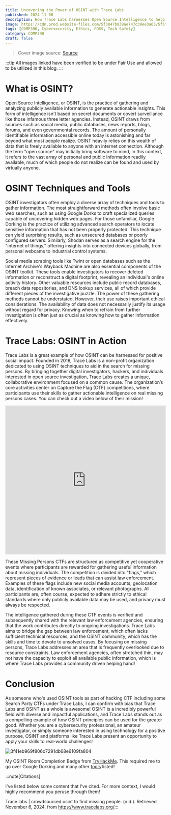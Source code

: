 ```yaml
---
title: Uncovering the Power of OSINT with Trace Labs
published: 2024-11-06
description: How Trace Labs harnesses Open Source Intelligence to help reunite missing persons with their loved ones
image: https://cdn.prod.website-files.com/5f3847b939ae747c39ee3a63/5f5fe3744073b3c03d3be2c4_blog%20post.png
tags: [COMP390, Cybersecurity, Ethics, FOSS, Tech Safety]
category: COMP390
draft: false
---
```

> Cover image source: [Source](https://www.tracelabs.org/)


:::tip
All images linked have been verified to be under Fair Use and allowed to be utilized in this blog.
:::

# What is OSINT?
Open Source Intelligence, or OSINT, is the practice of gathering and analyzing publicly available information to generate actionable insights. This form of intelligence isn't based on secret documents or covert surveillance like those infamous three letter agencies. Instead, OSINT draws from sources such as social media, public databases, news reports, blogs, forums, and even governmental records. The amount of personally identifiable information accessible online today is astonishing and far beyond what most people realize. OSINT heavily relies on this wealth of data that is freely available to anyone with an internet connection. Although the term "open source" may initially bring software to mind, in this context, it refers to the vast array of personal and public information readily available, much of which people do not realize can be found and used by virtually anyone. 

# OSINT Techniques and Tools
OSINT investigators often employ a diverse array of techniques and tools to gather information. The most straightforward methods often involve basic web searches, such as using Google Dorks to craft specialized queries capable of uncovering hidden web pages. For those unfamiliar, Google Dorking is the practice of utilizing advanced search operators to locate sensitive information that has not been properly protected. This technique can yield surprising results, such as unsecured databases or poorly configured servers. Similarly, Shodan serves as a search engine for the "internet of things," offering insights into connected devices globally, from personal webcams to industrial control systems. 

Social media scraping tools like Twint or open databases such as the Internet Archive's Wayback Machine are also essential components of the OSINT toolkit. These tools enable investigators to recover deleted information or reconstruct a digital footprint, revealing an individual's online activity history. Other valuable resources include public record databases, breach data repositories, and DNS lookup services, all of which provide different pieces of the investigative puzzle. The power of these gathering methods cannot be understated. However, their use raises important ethical considerations. The availability of data does not necessarily justify its usage without regard for privacy. Knowing when to refrain from further investigation is often just as crucial as knowing how to gather information effectively.

# Trace Labs: OSINT in Action
Trace Labs is a great example of how OSINT can be harnessed for positive social impact. Founded in 2018, Trace Labs is a non-profit organization dedicated to using OSINT techniques to aid in the search for missing persons. By bringing together digital investigators, hackers, and individuals interested in open source investigation, Trace Labs creates a unique, collaborative environment focused on a common cause. The organization’s core activities center on Capture the Flag (CTF) competitions, where participants use their skills to gather actionable intelligence on real missing persons cases. You can check out a video below of their mission!

<iframe width="100%" height="468" src="https://www.youtube.com/embed/o_uYVH5cZW8?si=fJ8euiVtIj0JexTo" title="YouTube video player" frameborder="0" allow="accelerometer; autoplay; clipboard-write; encrypted-media; gyroscope; picture-in-picture; web-share" referrerpolicy="strict-origin-when-cross-origin" allowfullscreen></iframe> 

These Missing Persons CTFs are structured as competitive yet cooperative events where participants are rewarded for gathering useful information about missing individuals. The competition is divided into "flags," which represent pieces of evidence or leads that can assist law enforcement. Examples of these flags include new social media accounts, geolocation data, identification of known associates, or relevant photographs. All participants are, often course, expected to adhere strictly to ethical standards where only publicly available data may be used, and privacy must always be respected.

The intelligence gathered during these CTF events is verified and subsequently shared with the relevant law enforcement agencies, ensuring that the work contributes directly to ongoing investigations. Trace Labs aims to bridge the gap between law enforcement, which often lacks sufficient technical resources, and the OSINT community, which has the skills and time to devote to unsolved cases. By focusing on missing persons, Trace Labs addresses an area that is frequently overlooked due to resource constraints. Law enforcement agencies, often stretched thin, may not have the capacity to exploit all available public information, which is where Trace Labs provides a community driven helping hand!

# Conclusion 
As someone who's used OSINT tools as part of hacking CTF including some Search Party CTFs under Trace Labs, I can confirm with bias that Trace Labs and OSINT as a whole is awesome! OSINT is a incredibly powerful field with diverse and impactful applications, and Trace Labs stands out as a compelling example of how OSINT principles can be used for the greater good. Whether you are a cybersecurity professional, an amateur investigator, or simply someone interested in using technology for a positive purpose, OSINT and platforms like Trace Labs present an opportunity to apply your skills to real-world challenges!

![3f41eb969f806c7291db68e6109fa804](https://github.com/user-attachments/assets/064aa263-c0aa-41e1-a475-f2ce1084013a)

My OSINT Room Completion Badge from [TryHackMe](https://tryhackme.com/r/p/tycherms). This required me to go over Google Dorking and many other [tools](https://osintframework.com/) listed!

:::note[Citations]

I've listed below some content that I've cited. For more context, I would highly recommend you peruse through them!

Trace labs | crowdsourced osint to find missing people. (n.d.). Retrieved November 6, 2024, from https://www.tracelabs.org/:::
